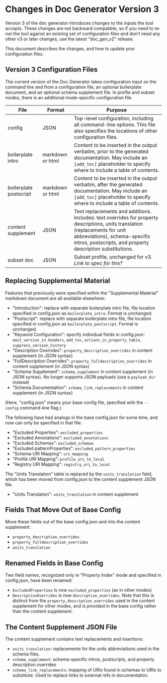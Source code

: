 # Changes in Doc Generator Version 3

Version 3 of the doc generator introduces changes to the inputs the tool accepts. These changes are not backward compatible, so if you need to re-run the tool against an existing set of configuration files and don't need any other v3 or later changes, use the latest "doc_gen_v2" release.

This document describes the changes, and how to update your configuration files.

## Version 3 Configuration Files

The current version of the Doc Generator takes configuration input on the command line and from a configuration file, an optional boilerplate document, and an optional schema supplement file. In profile and subset modes, there is an additional mode-specific configuration file.

| File             | Format     | Purpose                                                       |
|------------------|------------|---------------------------------------------------------------|
| config           | JSON       | Top-level configuration, including all command-line options. This file also specifies the locations of other configuration  files. |
| boilerplate intro | markdown or html | Content to be inserted in the output verbatim, prior to the generated documentation. May include an `[add_toc]` placeholder to specify where to include a table of contents. |
| boilerplate postscript | markdown or html | Content to be inserted in the output verbatim, after the generated documentation. May include an `[add_toc]` placeholder to specify where to include a table of contents. |
| content supplement | JSON     | Text replacements and additions. Includes: text overrides for property descriptions, units translation (replacements for unit abbreviations), schema-specific intros, postscripts, and property description substitutions. |
| subset doc       | JSON       | Subset profile, unchanged for v3. _Link to spec for this?_         |


## Replacing Supplemental Material

Features that previously were specified within the "Supplemental Material" markdown document are all available elsewhere:

 - "Introduction": replace with separate boilerplate intro file, file location specified in config.json as `boilerplate_intro`. Format is unchanged.
 - "Postscript": replace with separate boilerplate intro file, file location specified in config.json as `boilerplate_postscript`. Format is unchanged.
 - "Keyword Configuration": specify individual fields in config.json: `omit_version_in_headers`, `add_toc`, `actions_in_property_table`, `suppress_version_history`
 - "Description Overrides": `property_description_overrides` in content supplement (in JSON syntax)
 - "FullDescription Overrides": `property_fulldescription_overrides` in content supplement (in JSON syntax)
 - "Schema Supplement": `schema_supplement` in content supplement (in JSON syntax). No longer supports JSON payloads (use a `payload_dir` instead)
 - "Schema Documentation": `schema_link_replacements` in content supplement (in JSON syntax)

(Here, "config.json" means your base config file, specified with the `--config` command-line flag.)

The following have had analogs in the base config.json for some time, and now can only be specified in that file:

 - "Excluded Properties": `excluded_properties`
 - "Excluded Annotations": `excluded_annotations`
 - "Excluded Schemas": `excluded_schemas`
 - "Excluded patternProperties": `excluded_pattern_properties`
 - "Schema URI Mapping": `uri_mapping`
 - "Profile URI Mapping": `profile_uri_to_local`
 - "Registry URI Mapping": `registry_uri_to_local`

The "Units Translation" table is replaced by the `units_translation` field, which has been moved from config.json to the content supplement JSON file.

 - "Units Translation": `units_translation` in content supplement

## Fields That Move Out of Base Config

Move these fields out of the base config.json and into the content supplement:

 - `property_description_overrides`
 - `property_fulldescription_overrides`
 - `units_translation`

## Renamed Fields in Base Config

Two field names, recognized only in "Property Index" mode and specified in config.json, have been renamed:

 - `ExcludedProperties` is now `excluded_properties` (as in other modes)
 - `DescriptionOverrides` is now `description_overrides`. Note that this is distinct from the `property_description_overrides` used in the content supplement for other modes, and is provided in the base config rather than the content supplement.


## The Content Supplement JSON File

The content supplement contains text replacements and insertions:

 - `units_translation`: replacements for the units abbreviations used in the schema files.
 - `schema_supplement`: schema-specific intros, postscripts, and property description overrides
 - `schema_link_replacements`: mapping of URIs found in schemas to URIs to substitute. Used to replace links to external refs in documentation.
